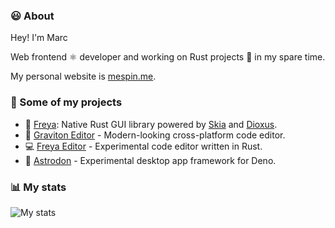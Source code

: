 ### 😃 About

Hey! I'm Marc

Web frontend ⚛️ developer and working on Rust projects 🦀 in my spare time.

My personal website is [mespin.me](https://mespin.me/).

### 💼 Some of my projects
* 🦀 [Freya](https://github.com/marc2332/freya): Native Rust GUI library powered by [Skia](https://skia.org/) and [Dioxus](https://dioxuslabs.com/).
* 🚀 [Graviton Editor](https://github.com/Graviton-Code-Editor/Graviton-App) - Modern-looking cross-platform code editor.
* 💻 [Freya Editor](https://github.com/marc2332/freya-editor) - Experimental code editor written in Rust.
* 🦕 [Astrodon](https://github.com/astrodon/astrodon) - Experimental desktop app framework for Deno.

### 📊 My stats 

![My stats](https://github-readme-stats.vercel.app/api?username=marc2332&show_icons=true&theme=calm&count_private=true)
